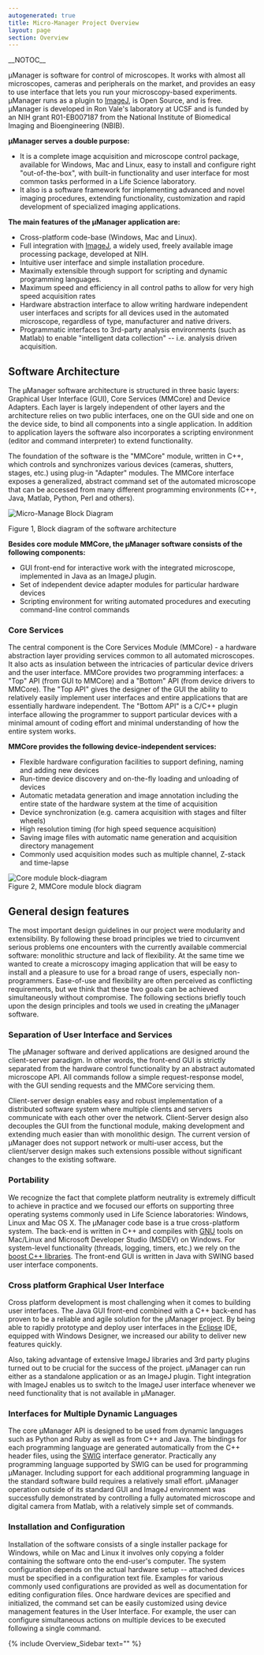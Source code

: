 ```yaml
---
autogenerated: true
title: Micro-Manager Project Overview
layout: page
section: Overview
---
```


\_\_NOTOC\_\_

µManager is software for control of microscopes. It works with almost
all microscopes, cameras and peripherals on the market, and provides an
easy to use interface that lets you run your microscopy-based
experiments. µManager runs as a plugin to
[ImageJ](http://rsbweb.nih.gov/ij), is Open Source, and is free.
µManager is developed in Ron Vale's laboratory at UCSF and is funded by
an NIH grant R01-EB007187 from the National Institute of Biomedical
Imaging and Bioengineering (NBIB).

**µManager serves a double purpose:**

-   It is a complete image acquisition and microscope control package,
    available for Windows, Mac and Linux, easy to install and configure
    right "out-of-the-box", with built-in functionality and user
    interface for most common tasks performed in a Life Science
    laboratory.
-   It also is a software framework for implementing advanced and novel
    imaging procedures, extending functionality, customization and rapid
    development of specialized imaging applications.


**The main features of the µManager application are:**  

-   Cross-platform code-base (Windows, Mac and Linux).
-   Full integration with [ImageJ](http://rsb.info.nih.gov/ij/), a
    widely used, freely available image processing package, developed at
    NIH.
-   Intuitive user interface and simple installation procedure.
-   Maximally extensible through support for scripting and dynamic
    programming languages.
-   Maximum speed and efficiency in all control paths to allow for very
    high speed acquisition rates
-   Hardware abstraction interface to allow writing hardware independent
    user interfaces and scripts for all devices used in the automated
    microscope, regardless of type, manufacturer and native drivers.
-   Programmatic interfaces to 3rd-party analysis environments (such as
    Matlab) to enable "intelligent data collection" -- i.e. analysis
    driven acquisition.

## Software Architecture

The µManager software architecture is structured in three basic layers:
Graphical User Interface (GUI), Core Services (MMCore) and Device
Adapters. Each layer is largely independent of other layers and the
architecture relies on two public interfaces, one on the GUI side and
one on the device side, to bind all components into a single
application. In addition to application layers the software also
incorporates a scripting environment (editor and command interpreter) to
extend functionality.

The foundation of the software is the "MMCore" module, written in C++,
which controls and synchronizes various devices (cameras, shutters,
stages, etc.) using plug-in "Adapter" modules. The MMCore interface
exposes a generalized, abstract command set of the automated microscope
that can be accessed from many different programming environments (C++,
Java, Matlab, Python, Perl and others).

![Micro-Manage Block
Diagram](media/Block_diagram.gif "Micro-Manage Block Diagram")

Figure 1, Block diagram of the software architecture

**Besides core module MMCore, the µManager software consists of the
following components:**

-   GUI front-end for interactive work with the integrated microscope,
    implemented in Java as an ImageJ plugin.
-   Set of independent device adapter modules for particular hardware
    devices
-   Scripting environment for writing automated procedures and executing
    command-line control commands

### Core Services

The central component is the Core Services Module (MMCore) - a hardware
abstraction layer providing services common to all automated
microscopes. It also acts as insulation between the intricacies of
particular device drivers and the user interface. MMCore provides two
programming interfaces: a "Top" API (from GUI to MMCore) and a "Bottom"
API (from device drivers to MMCore). The "Top API" gives the designer of
the GUI the ability to relatively easily implement user interfaces and
entire applications that are essentially hardware independent. The
"Bottom API" is a C/C++ plugin interface allowing the programmer to
support particular devices with a minimal amount of coding effort and
minimal understanding of how the entire system works.

**MMCore provides the following device-independent services:**

-   Flexible hardware configuration facilities to support defining,
    naming and adding new devices
-   Run-time device discovery and on-the-fly loading and unloading of
    devices
-   Automatic metadata generation and image annotation including the
    entire state of the hardware system at the time of acquisition
-   Device synchronization (e.g. camera acquisition with stages and
    filter wheels)
-   High resolution timing (for high speed sequence acquisition)
-   Saving image files with automatic name generation and acquisition
    directory management
-   Commonly used acquisition modes such as multiple channel, Z-stack
    and time-lapse

![Core module
block-diagram](media/Core_module.gif "fig:Core module block-diagram")  
Figure 2, MMCore module block diagram  


## General design features

The most important design guidelines in our project were modularity and
extensibility. By following these broad principles we tried to
circumvent serious problems one encounters with the currently available
commercial software: monolithic structure and lack of flexibility. At
the same time we wanted to create a microscopy imaging application that
will be easy to install and a pleasure to use for a broad range of
users, especially non-programmers. Ease-of-use and flexibility are often
perceived as conflicting requirements, but we think that these two goals
can be achieved simultaneously without compromise. The following
sections briefly touch upon the design principles and tools we used in
creating the µManager software.  

### Separation of User Interface and Services

The µManager software and derived applications are designed around the
client-server paradigm. In other words, the front-end GUI is strictly
separated from the hardware control functionality by an abstract
automated microscope API. All commands follow a simple request-response
model, with the GUI sending requests and the MMCore servicing them.

Client-server design enables easy and robust implementation of a
distributed software system where multiple clients and servers
communicate with each other over the network. Client-Server design also
decouples the GUI from the functional module, making development and
extending much easier than with monolithic design. The current version
of µManager does not support network or multi-user access, but the
client/server design makes such extensions possible without significant
changes to the existing software.

### Portability

We recognize the fact that complete platform neutrality is extremely
difficult to achieve in practice and we focused our efforts on
supporting three operating systems commonly used in Life Science
laboratories: Windows, Linux and Mac OS X. The µManager code base is a
true cross-platform system. The back-end is written in C++ and compiles
with [GNU](http://www.gnu.org/) tools on Mac/Linux and Microsoft
Developer Studio (MSDEV) on Windows. For system-level functionality
(threads, logging, timers, etc.) we rely on the [boost C++
libraries](http://www.boost.org/). The front-end GUI is written in Java
with SWING based user interface components.  

### Cross platform Graphical User Interface

Cross platform development is most challenging when it comes to building
user interfaces. The Java GUI front-end combined with a C++ back-end has
proven to be a reliable and agile solution for the µManager project. By
being able to rapidly prototype and deploy user interfaces in the
[Eclipse](http://www.eclipse.org) IDE, equipped with Windows Designer,
we increased our ability to deliver new features quickly.  

Also, taking advantage of extensive ImageJ libraries and 3rd party
plugins turned out to be crucial for the success of the project.
µManager can run either as a standalone application or as an ImageJ
plugin. Tight integration with ImageJ enables us to switch to the ImageJ
user interface whenever we need functionality that is not available in
µManager.  

### Interfaces for Multiple Dynamic Languages

The core µManager API is designed to be used from dynamic languages such
as Python and Ruby as well as from C++ and Java. The bindings for each
programming language are generated automatically from the C++ header
files, using the [SWIG](http://www.swig.org/) interface generator.
Practically any programming language supported by SWIG can be used for
programming µManager. Including support for each additional programming
language in the standard software build requires a relatively small
effort. µManager operation outside of its standard GUI and ImageJ
environment was successfully demonstrated by controlling a fully
automated microscope and digital camera from Matlab, with a relatively
simple set of commands.  

### Installation and Configuration

Installation of the software consists of a single installer package for
Windows, while on Mac and Linux it involves only copying a folder
containing the software onto the end-user's computer. The system
configuration depends on the actual hardware setup -- attached devices
must be specified in a configuration text file. Examples for various
commonly used configurations are provided as well as documentation for
editing configuration files. Once hardware devices are specified and
initialized, the command set can be easily customized using device
management features in the User Interface. For example, the user can
configure simultaneous actions on multiple devices to be executed
following a single command.  

{% include Overview_Sidebar text="" %}
